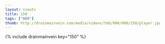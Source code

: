 ```yaml
--- 
layout: sieutv
title: 150
tags: ["000"]
thumb: http://drainmainvein.com/media/videos/tmb/000/000/150/player.jpg
---
```

{% include drainmainvein key="150" %} 
